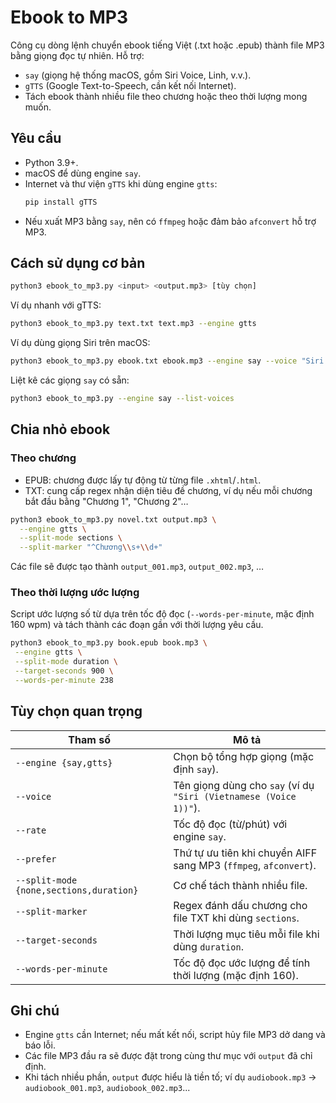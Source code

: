 # Ebook to MP3

Công cụ dòng lệnh chuyển ebook tiếng Việt (.txt hoặc .epub) thành file MP3 bằng giọng đọc tự nhiên. Hỗ trợ:

- `say` (giọng hệ thống macOS, gồm Siri Voice, Linh, v.v.).
- `gTTS` (Google Text-to-Speech, cần kết nối Internet).
- Tách ebook thành nhiều file theo chương hoặc theo thời lượng mong muốn.

## Yêu cầu

- Python 3.9+.
- macOS để dùng engine `say`.
- Internet và thư viện `gTTS` khi dùng engine `gtts`:
  ```bash
  pip install gTTS
  ```
- Nếu xuất MP3 bằng `say`, nên có `ffmpeg` hoặc đảm bảo `afconvert` hỗ trợ MP3.

## Cách sử dụng cơ bản

```bash
python3 ebook_to_mp3.py <input> <output.mp3> [tùy chọn]
```

Ví dụ nhanh với gTTS:

```bash
python3 ebook_to_mp3.py text.txt text.mp3 --engine gtts
```

Ví dụ dùng giọng Siri trên macOS:

```bash
python3 ebook_to_mp3.py ebook.txt ebook.mp3 --engine say --voice "Siri (Vietnamese (Voice 1))" --rate 170
```

Liệt kê các giọng `say` có sẵn:

```bash
python3 ebook_to_mp3.py --engine say --list-voices
```

## Chia nhỏ ebook

### Theo chương

- EPUB: chương được lấy tự động từ từng file `.xhtml`/`.html`.
- TXT: cung cấp regex nhận diện tiêu đề chương, ví dụ nếu mỗi chương bắt đầu bằng "Chương 1", "Chương 2"…

```bash
python3 ebook_to_mp3.py novel.txt output.mp3 \
  --engine gtts \
  --split-mode sections \
  --split-marker "^Chương\\s+\\d+"
```

Các file sẽ được tạo thành `output_001.mp3`, `output_002.mp3`, …

### Theo thời lượng ước lượng

Script ước lượng số từ dựa trên tốc độ đọc (`--words-per-minute`, mặc định 160 wpm) và tách thành các đoạn gần với thời lượng yêu cầu.

```bash
python3 ebook_to_mp3.py book.epub book.mp3 \
 --engine gtts \
 --split-mode duration \
 --target-seconds 900 \
 --words-per-minute 238

```

## Tùy chọn quan trọng

| Tham số                                 | Mô tả                                                             |
| --------------------------------------- | ----------------------------------------------------------------- |
| `--engine {say,gtts}`                   | Chọn bộ tổng hợp giọng (mặc định `say`).                          |
| `--voice`                               | Tên giọng dùng cho `say` (ví dụ `"Siri (Vietnamese (Voice 1))"`). |
| `--rate`                                | Tốc độ đọc (từ/phút) với engine `say`.                            |
| `--prefer`                              | Thứ tự ưu tiên khi chuyển AIFF sang MP3 (`ffmpeg`, `afconvert`).  |
| `--split-mode {none,sections,duration}` | Cơ chế tách thành nhiều file.                                     |
| `--split-marker`                        | Regex đánh dấu chương cho file TXT khi dùng `sections`.           |
| `--target-seconds`                      | Thời lượng mục tiêu mỗi file khi dùng `duration`.                 |
| `--words-per-minute`                    | Tốc độ đọc ước lượng để tính thời lượng (mặc định 160).           |

## Ghi chú

- Engine `gtts` cần Internet; nếu mất kết nối, script hủy file MP3 dở dang và báo lỗi.
- Các file MP3 đầu ra sẽ được đặt trong cùng thư mục với `output` đã chỉ định.
- Khi tách nhiều phần, `output` được hiểu là tiền tố; ví dụ `audiobook.mp3` -> `audiobook_001.mp3`, `audiobook_002.mp3`...
